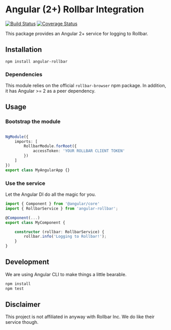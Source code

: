 # Angular (2+) Rollbar Integration

[![Build Status](https://travis-ci.org/NextFaze/angular-rollbar.svg?branch=master)](https://travis-ci.org/NextFaze/angular-rollbar) [![Coverage Status](https://coveralls.io/repos/github/NextFaze/angular-rollbar/badge.svg?branch=master)](https://coveralls.io/github/NextFaze/angular-rollbar?branch=master)

This package provides an Angular 2+ service for logging to Rollbar.

## Installation

    npm install angular-rollbar

### Dependencies

This module relies on the official `rollbar-browser` npm package. In addition, it has Angular >= 2 as a peer dependency.

## Usage

### Bootstrap the module

```ts

NgModule({
    imports: [
        RollbarModule.forRoot({
            accessToken: 'YOUR ROLLBAR CLIENT TOKEN'
        })
    ]
})
export class MyAngularApp {}

```

### Use the service

Let the Angular DI do all the magic for you.

```ts
import { Component } from '@angular/core'
import { RollbarService } from 'angular-rollbar';

@Component(...)
export class MyComponent {

    constructor (rollbar: RollbarService) {
        rollbar.info('Logging to Rollbar!');
    }
}
```

## Development

We are using Angular CLI to make things a little bearable.

```sh
npm install
npm test
```

## Disclaimer

This project is not affiliated in anyway with Rollbar Inc. We do like their
service though.
